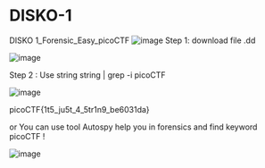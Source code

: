 # DISKO-1
DISKO 1_Forensic_Easy_picoCTF
![image](https://github.com/user-attachments/assets/0b86acc9-871a-4737-8a68-6ffb5cc449c9)
Step 1: download file .dd

![image](https://github.com/user-attachments/assets/0a6df9e0-2cb6-4ef6-9fda-747d5d42ef0f)

Step 2 : Use string 
string <file> | grep -i picoCTF

![image](https://github.com/user-attachments/assets/597308e8-d78e-40e2-8e23-1ec65d11c660)


picoCTF{1t5_ju5t_4_5tr1n9_be6031da}

or
You can use tool Autospy help you in forensics and find keyword picoCTF !

![image](https://github.com/user-attachments/assets/7a9e92b1-5a94-4e14-b7ad-284a414fe472)
